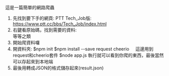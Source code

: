 這是一篇簡單的網路爬蟲

1. 先找到要下手的網頁: PTT Tech_Job版: https://www.ptt.cc/bbs/Tech_Job/index.html
2. 右鍵看原始碼，找到需要的資料: <div class="r-ent"> 等等之類
3. 開始爬資料囉
4. 開資料夾:
$npm init
$npm install --save request cheerio     這邊用到request和cheerio套件
$node app.js 執行就可以看到你爬的東西，最後當然可以存起來到本地端
5. 最後用轉成JSON的格式儲存起來(result.json)
